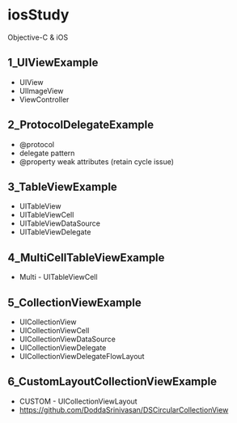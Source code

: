 # iosStudy
Objective-C &amp; iOS

## 1_UIViewExample
- UIView
- UIImageView
- ViewController

## 2_ProtocolDelegateExample
- @protocol
- delegate pattern
- @property weak attributes (retain cycle issue)

## 3_TableViewExample
- UITableView
- UITableViewCell
- UITableViewDataSource
- UITableViewDelegate

## 4_MultiCellTableViewExample
- Multi - UITableViewCell

## 5_CollectionViewExample
- UICollectionView
- UICollectionViewCell
- UICollectionViewDataSource
- UICollectionViewDelegate
- UICollectionViewDelegateFlowLayout

## 6_CustomLayoutCollectionViewExample
- CUSTOM - UICollectionViewLayout
- https://github.com/DoddaSrinivasan/DSCircularCollectionView
